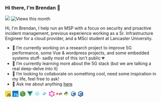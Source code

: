 
### Hi there, I'm Brendan 👋

![](https://hit.yhype.me/github/profile?user_id=6009600)
![Views this month](https://komarev.com/ghpvc/?username=dudeisbrendan03&style=flat-square&color=blueviolet)

Hi, I'm Brendan, I help run an MSP with a focus on security and proactive incident management, previous experience working as a Sr. Infrastructure Engineer for a cloud provider, and a MSci student at Lancaster University.

- 🔭 I’m currently working on a research project to improve 5G performance, some Vue & wordpress projects, and some embedded systems stuff- sadly most of this isn't public 💔
- 🌱 I’m currently learning more about the 5G stack (but we are talking a real deep-delve into it)
- 👯 I’m looking to collaborate on something cool, need some inspiration in my life, feel free to ask!
- 💬 Ask me about anything [here](mailto:bre@sdf.org)

<code><img height="20" src="https://raw.githubusercontent.com/github/explore/80688e429a7d4ef2fca1e82350fe8e3517d3494d/topics/javascript/javascript.png"></code>
<code><img height="20" src="https://raw.githubusercontent.com/github/explore/80688e429a7d4ef2fca1e82350fe8e3517d3494d/topics/typescript/typescript.png"></code>
<code><img height="20" src="https://raw.githubusercontent.com/github/explore/80688e429a7d4ef2fca1e82350fe8e3517d3494d/topics/nodejs/nodejs.png"></code>
<code><img height="20" src="https://raw.githubusercontent.com/github/explore/80688e429a7d4ef2fca1e82350fe8e3517d3494d/topics/vue/vue.png"></code>
<code><img height="20" src="https://raw.githubusercontent.com/github/explore/80688e429a7d4ef2fca1e82350fe8e3517d3494d/topics/react/react.png"></code>
<code><img height="20" src="https://raw.githubusercontent.com/github/explore/80688e429a7d4ef2fca1e82350fe8e3517d3494d/topics/tailwind/tailwind.png"></code>
<code><img height="20" src="https://raw.githubusercontent.com/github/explore/5c058a388828bb5fde0bcafd4bc867b5bb3f26f3/topics/graphql/graphql.png"></code>
<code><img height="20" src="https://raw.githubusercontent.com/github/explore/80688e429a7d4ef2fca1e82350fe8e3517d3494d/topics/git/git.png"></code>
<code><img height="20" src="https://raw.githubusercontent.com/github/explore/80688e429a7d4ef2fca1e82350fe8e3517d3494d/topics/python/python.png"></code>
<code><img height="20" src="https://raw.githubusercontent.com/github/explore/80688e429a7d4ef2fca1e82350fe8e3517d3494d/topics/c/c.png"></code>
<code><img height="20" src="https://raw.githubusercontent.com/github/explore/80688e429a7d4ef2fca1e82350fe8e3517d3494d/topics/cpp/cpp.png"></code>
<!--
<img align="center" src="https://github-readme-stats.vercel.app/api?username=dudeisbrendan03&show_icons=true&include_all_commits=true&theme=dark" alt="Brendan's github stats" />
<img align="center" src="https://github-readme-stats.vercel.app/api/top-langs/?username=dudeisbrendan03&layout=compact&theme=dark" />
-->
